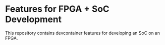 # Features for FPGA + SoC Development
This repository contains devcontainer features for developing an SoC on an FPGA.